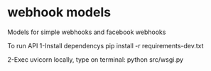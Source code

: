 # webhook models
Models for simple webhooks and facebook webhooks

To run API
1-Install dependencys
pip install -r requirements-dev.txt

2-Exec uvicorn locally, type on terminal:
python src/wsgi.py
